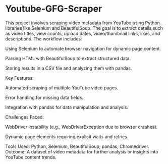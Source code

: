 # Youtube-GFG-Scraper

This project involves scraping video metadata from YouTube using Python libraries like Selenium and BeautifulSoup. The goal is to extract details such as video titles, view counts, upload dates, video/thumbnail links, likes, and descriptions. The workflow includes:

Using Selenium to automate browser navigation for dynamic page content.

Parsing HTML with BeautifulSoup to extract structured data.

Storing results in a CSV file and analyzing them with pandas.

Key Features:

Automated scraping of multiple YouTube video pages.

Error handling for missing data fields.

Integration with pandas for data manipulation and analysis.

Challenges Faced:

WebDriver instability (e.g., WebDriverException due to browser crashes).

Dynamic page elements requiring explicit waits and retries.

Tools Used: Python, Selenium, BeautifulSoup, pandas, Chromedriver.
Outcome: A dataset of video metadata for further analysis or insights into YouTube content trends.
